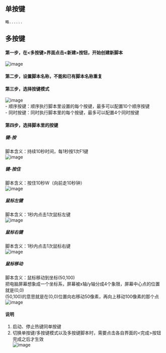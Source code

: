 ## 单按键
    略......
## 多按键
#### 第一步，在<多按键>界面点击<新建>按钮，开始创建新脚本  
![image](https://user-images.githubusercontent.com/43092492/168429772-e8c9f310-4911-466e-89e0-37ce889703d9.png)  
#### 第二步，设置脚本名称，不能和已有脚本名称重复  
#### 第三步，选择按键模式  
![image](https://user-images.githubusercontent.com/43092492/168429877-df7233a5-b946-4e1f-982f-96f1bcd76663.png)  
    - 顺序按键：顺序执行脚本里设置的每个按键，最多可以配置10个顺序按键  
    - 同时按键：同时执行脚本里的每个按键，最多可以配置4个同时按键  
#### 第四步，选择脚本里的按键
##### 键-按
脚本含义：持续10秒时间，每1秒按1次F1键  
![image](https://user-images.githubusercontent.com/43092492/168430197-30218495-26d1-4e90-9652-6b1ea72fa039.png)  
##### 键-按住
脚本含义：按住10秒W（向前走10秒钟）   
![image](https://user-images.githubusercontent.com/43092492/168430344-51181f30-b732-4572-bc9d-53a7e893dd93.png)  
##### 鼠标左键
脚本含义：1秒内点击1次鼠标左键  
![image](https://user-images.githubusercontent.com/43092492/168430382-edd2ce9a-d778-4985-8a7c-44891585bc2e.png)  
##### 鼠标右键
脚本含义：1秒内点击1次鼠标右键  
![image](https://user-images.githubusercontent.com/43092492/168430412-13def859-783c-4cdf-b481-ce909d9b78fa.png)  
 
##### 鼠标移动
脚本含义：鼠标移动到坐标(50,100)  
把电脑屏幕想象成一个坐标系，屏幕被x轴/y轴分成4个象限，屏幕中心点的位置就是(0,0)  
(50,100)的意思就是在(0,0)位置向右移动50像素，再向上移动100像素的那个点  
![image](https://user-images.githubusercontent.com/43092492/168430449-8746b132-7934-459d-b020-4714d3e75156.png)  


#### 说明
1. 启动、停止热键同单按键
2. 切换单按键/多按键模式以及多按键脚本时，需要点击各自界面的<完成>按钮完成之后才生效  
![image](https://user-images.githubusercontent.com/43092492/168429551-99839f87-b4e1-4f6a-9528-7ecc3bd6a177.png)



